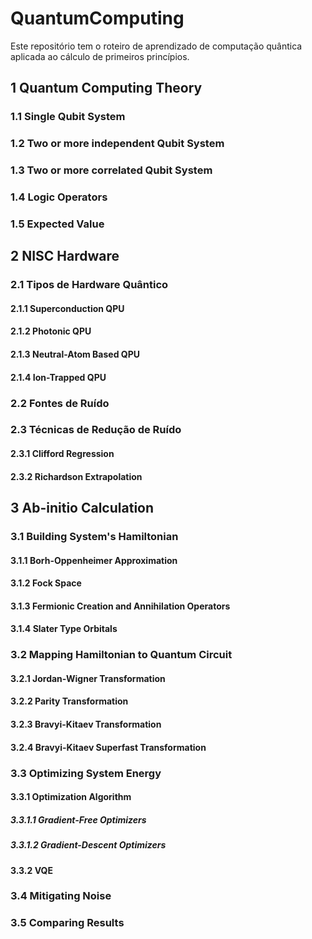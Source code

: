 # QuantumComputing

Este repositório tem o roteiro de aprendizado de computação quântica aplicada ao cálculo de primeiros princípios.

## 1 Quantum Computing Theory

### 1.1 Single Qubit System
### 1.2 Two or more independent Qubit System
### 1.3 Two or more correlated Qubit System
### 1.4 Logic Operators
### 1.5 Expected Value

## 2 NISC Hardware

### 2.1 Tipos de Hardware Quântico
#### 2.1.1 Superconduction QPU
#### 2.1.2 Photonic QPU
#### 2.1.3 Neutral-Atom Based QPU
#### 2.1.4 Ion-Trapped QPU
### 2.2 Fontes de Ruído
### 2.3 Técnicas de Redução de Ruído
#### 2.3.1 Clifford Regression
#### 2.3.2 Richardson Extrapolation

## 3 Ab-initio Calculation

### 3.1 Building System's Hamiltonian
#### 3.1.1 Borh-Oppenheimer Approximation
#### 3.1.2 Fock Space
#### 3.1.3 Fermionic Creation and Annihilation Operators
#### 3.1.4 Slater Type Orbitals
### 3.2 Mapping Hamiltonian to Quantum Circuit
#### 3.2.1 Jordan-Wigner Transformation
#### 3.2.2 Parity Transformation
#### 3.2.3 Bravyi-Kitaev Transformation
#### 3.2.4 Bravyi-Kitaev Superfast Transformation
### 3.3 Optimizing System Energy
#### 3.3.1 Optimization Algorithm
##### 3.3.1.1 Gradient-Free Optimizers
##### 3.3.1.2 Gradient-Descent Optimizers
#### 3.3.2 VQE
### 3.4 Mitigating Noise
### 3.5 Comparing Results
